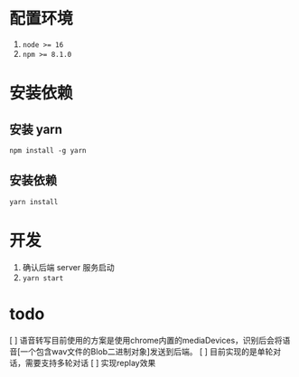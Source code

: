 # 配置环境
1. `node >= 16`
2. `npm >= 8.1.0`

# 安装依赖
## 安装 yarn
`npm install -g yarn`
## 安装依赖
`yarn install`

# 开发
1. 确认后端 server 服务启动
2. `yarn start`

# todo
[ ] 语音转写目前使用的方案是使用chrome内置的mediaDevices，识别后会将语音[一个包含wav文件的Blob二进制对象]发送到后端。
[ ] 目前实现的是单轮对话，需要支持多轮对话
[ ] 实现replay效果